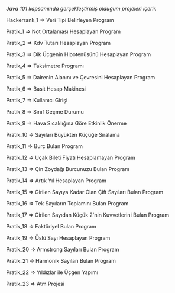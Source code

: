 *Java 101 kapsamında gerçekleştirmiş olduğum projeleri içerir.*

Hackerrank_1 => Veri Tipi Belirleyen Program

Pratik_1 => Not Ortalaması Hesaplayan Program

Pratik_2 => Kdv Tutarı Hesaplayan Program

Pratik_3 => Dik Üçgenin Hipotenüsünü Hesaplayan Program

Pratik_4 => Taksimetre Programı

Pratik_5 => Dairenin Alanını ve Çevresini Hesaplayan Program

Pratik_6 => Basit Hesap Makinesi

Pratik_7 => Kullanıcı Girişi

Pratik_8 => Sınıf Geçme Durumu

Pratik_9 => Hava Sıcaklığına Göre Etkinlik Önerme

Pratik_10 => Sayıları Büyükten Küçüğe Sıralama

Pratik_11 => Burç Bulan Program

Pratik_12 => Uçak Bileti Fiyatı Hesaplamayan Program

Pratik_13 => Çin Zoydağı Burcunuzu Bulan Program

Pratik_14 => Artık Yıl Hesaplayan Program

Pratik_15 => Girilen Sayıya Kadar Olan Çift Sayıları Bulan Program

Pratik_16 => Tek Sayıların Toplamını Bulan Program

Pratik_17 => Girilen Sayıdan Küçük 2'nin Kuvvetlerini Bulan Program

Pratik_18 => Faktöriyel Bulan Program

Pratik_19 => Üslü Sayı Hesaplayan Program

Pratik_20 => Armstrong Sayıları Bulan Program

Pratik_21 => Harmonik Sayıları Bulan Program

Pratik_22 => Yıldızlar ile Üçgen Yapımı

Pratik_23 => Atm Projesi


